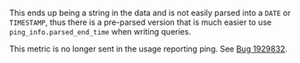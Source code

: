 This ends up being a string in the data and is not easily parsed into a `DATE` or `TIMESTAMP`, thus there is a 
pre-parsed version that is much easier to use `ping_info.parsed_end_time` when writing queries.

This metric is no longer sent in the usage reporting ping. See [Bug 1929832](https://bugzilla.mozilla.org/show_bug.cgi?id=1929832).